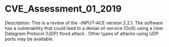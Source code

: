 # CVE_Assessment_01_2019

Description: This is a review of the -iNPUT-ACE version 2.2.1. The software has a vulnerability that could lead to a denial-of-service (DoS) using a User Datagram Protocol (UDP) flood attack . Other types of attacks using UDP ports may be available.
